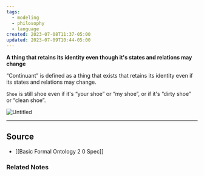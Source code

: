 ```yaml
---
tags:
  - modeling
  - philosophy
  - language
created: 2023-07-08T11:37-05:00
updated: 2023-07-09T10:44-05:00
---
```

**A thing that retains its identity even though it's states and relations may change**

“Continuant” is defined as a thing that exists that retains its identity even if its states and relations may change.

`Shoe` is still shoe even if it's “your shoe” or “my shoe”, or if it's “dirty shoe” or “clean shoe”.

![Untitled](Untitled%2050.png)

---

## Source
- [[Basic Formal Ontology 2 0 Spec]]

### Related Notes